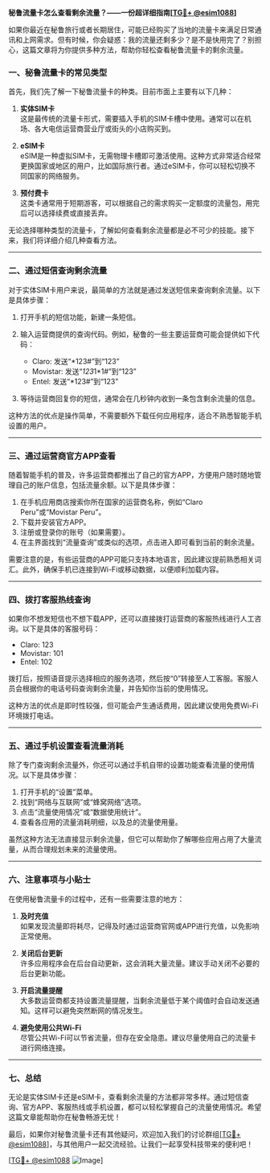 **秘鲁流量卡怎么查看剩余流量？——一份超详细指南[[TG💪+ @esim1088](https://t.me/s/esim1088)]**

如果你最近在秘鲁旅行或者长期居住，可能已经购买了当地的流量卡来满足日常通讯和上网需求。但有时候，你会疑惑：我的流量还剩多少？是不是快用完了？别担心，这篇文章将为你提供多种方法，帮助你轻松查看秘鲁流量卡的剩余流量。

### 一、秘鲁流量卡的常见类型

首先，我们先了解一下秘鲁流量卡的种类。目前市面上主要有以下几种：

1. **实体SIM卡**  
   这是最传统的流量卡形式，需要插入手机的SIM卡槽中使用。通常可以在机场、各大电信运营商营业厅或街头的小店购买到。

2. **eSIM卡**  
   eSIM是一种虚拟SIM卡，无需物理卡槽即可激活使用。这种方式非常适合经常更换国家或地区的用户，比如国际旅行者。通过eSIM卡，你可以轻松切换不同国家的网络服务。

3. **预付费卡**  
   这类卡通常用于短期游客，可以根据自己的需求购买一定额度的流量包，用完后可以选择续费或直接丢弃。

无论选择哪种类型的流量卡，了解如何查看剩余流量都是必不可少的技能。接下来，我们将详细介绍几种查看方法。

---

### 二、通过短信查询剩余流量

对于实体SIM卡用户来说，最简单的方法就是通过发送短信来查询剩余流量。以下是具体步骤：

1. 打开手机的短信功能，新建一条短信。
2. 输入运营商提供的查询代码。例如，秘鲁的一些主要运营商可能会提供如下代码：
   - Claro: 发送“*123#”到“123”
   - Movistar: 发送“*123*1*1#”到“123”
   - Entel: 发送“*123#”到“123”

3. 等待运营商回复你的短信，通常会在几秒钟内收到一条包含剩余流量的信息。

这种方法的优点是操作简单，不需要额外下载任何应用程序，适合不熟悉智能手机设置的用户。

---

### 三、通过运营商官方APP查看

随着智能手机的普及，许多运营商都推出了自己的官方APP，方便用户随时随地管理自己的账户信息，包括流量余额。以下是具体步骤：

1. 在手机应用商店搜索你所在国家的运营商名称，例如“Claro Peru”或“Movistar Peru”。
2. 下载并安装官方APP。
3. 注册或登录你的账号（如果需要）。
4. 在主界面找到“流量查询”或类似的选项，点击进入即可看到当前的剩余流量。

需要注意的是，有些运营商的APP可能只支持本地语言，因此建议提前熟悉相关词汇。此外，确保手机已连接到Wi-Fi或移动数据，以便顺利加载内容。

---

### 四、拨打客服热线查询

如果你不想发短信也不想下载APP，还可以直接拨打运营商的客服热线进行人工咨询。以下是具体的客服号码：

- Claro: 123
- Movistar: 101
- Entel: 102

拨打后，按照语音提示选择相应的服务选项，然后按“0”转接至人工客服。客服人员会根据你的电话号码查询剩余流量，并告知你当前的使用情况。

这种方法的优点是即时性较强，但可能会产生通话费用，因此建议使用免费Wi-Fi环境拨打电话。

---

### 五、通过手机设置查看流量消耗

除了专门查询剩余流量外，你还可以通过手机自带的设置功能查看流量的使用情况。以下是具体步骤：

1. 打开手机的“设置”菜单。
2. 找到“网络与互联网”或“蜂窝网络”选项。
3. 点击“流量使用情况”或“数据使用统计”。
4. 查看各应用的流量消耗明细，以及总的流量使用量。

虽然这种方法无法直接显示剩余流量，但它可以帮助你了解哪些应用占用了大量流量，从而合理规划未来的流量使用。

---

### 六、注意事项与小贴士

在使用秘鲁流量卡的过程中，还有一些需要注意的地方：

1. **及时充值**  
   如果发现流量即将耗尽，记得及时通过运营商官网或APP进行充值，以免影响正常使用。

2. **关闭后台更新**  
   许多应用程序会在后台自动更新，这会消耗大量流量。建议手动关闭不必要的后台更新功能。

3. **开启流量提醒**  
   大多数运营商都支持设置流量提醒，当剩余流量低于某个阈值时会自动发送通知。这样可以避免突然断网的情况发生。

4. **避免使用公共Wi-Fi**  
   尽管公共Wi-Fi可以节省流量，但存在安全隐患。建议尽量使用自己的流量卡进行网络连接。

---

### 七、总结

无论是实体SIM卡还是eSIM卡，查看剩余流量的方法都非常多样。通过短信查询、官方APP、客服热线或手机设置，都可以轻松掌握自己的流量使用情况。希望这篇文章能帮助你在秘鲁畅游无忧！

最后，如果你对秘鲁流量卡还有其他疑问，欢迎加入我们的讨论群组[[TG💪+ @esim1088](https://t.me/s/esim1088)]，与其他用户一起交流经验。让我们一起享受科技带来的便利吧！

[[TG💪+ @esim1088](https://t.me/s/esim1088) ![Image](https://i.postimg.cc/4NQfJmqS/Snipaste-2025-05-13-00-14-12.png)]